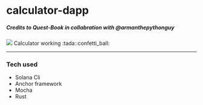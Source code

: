 # calculator-dapp
##### Credits to Quest-Book in collabration with @armanthepythonguy
<img src="https://cdn.discordapp.com/attachments/896040489596370996/932890212642750504/unknown.png">
Calculator working :tada::confetti_ball:
<hr/>

### Tech used
- Solana Cli
- Anchor framework
- Mocha
- Rust
